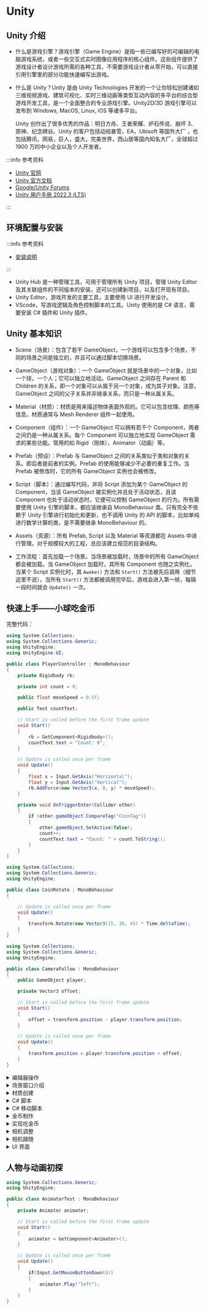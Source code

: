 # Unity

## Unity 介绍

- 什么是游戏引擎？游戏引擎（Game Engine）是指一些已编写好的可编辑的电脑游戏系统，或者一些交互式实时图像应用程序的核心组件。这些组件提供了游戏设计者设计游戏所需的各种工具，不需要游戏设计者从零开始，可以直接引用引擎里的部分功能快速编写出游戏。
- 什么是 Unity？Unity 是由 Unity Technologies 开发的一个让你轻松创建诸如三维视频游戏、建筑可视化、实时三维动画等类型互动内容的多平台的综合型游戏开发工具，是一个全面整合的专业游戏引擎。Unity2D/3D 游戏引擎可以发布到 Windows, MacOS, Linux, iOS 等诸多平台。

  Unity 创作出了很多优秀的作品：明日方舟、王者荣耀、炉石传说、崩坏 3、原神、纪念碑谷。Unity 的客户包括动视暴雪，EA，Ubisoft 等国外大厂 ，也包括腾讯，网易，巨人，盛大，完美世界，西山居等国内知名大厂，全球超过 1900 万的中小企业以及个人开发者。

:::info 参考资料

- [Unity 官网](https://unity.com/)
- [Unity 官方文档](https://docs.unity3d.com/Manual/index.html)
- [Google/Unity Forums](https://forum.unity.com/)
- [Unity 用户手册 2022.3 (LTS)](https://docs.unity.cn/2022.3/Documentation/Manual/UnityManual.html)

:::

## 环境配置与安装

:::info 参考资料

- [安装说明](https://blog.csdn.net/weixin_44499065/article/details/135307461)

:::

- Unity Hub 是一种管理工具，可用于管理所有 Unity 项目，管理 Unity Editor 及其关联组件的不同版本的安装，还可以创建新项目，以及打开现有项目。
- Unity Editor，游戏开发的主要工具，主要使用 UI 进行开发设计。
- VScode，写游戏逻辑及角色控制脚本的工具。Unity 使用的是 C# 语言，需要安装 C# 插件和 Unity 插件。

## Unity 基本知识

- Scene（场景）：包含了若干 GameObject，一个游戏可以包含多个场景，不同的场景之间是独立的，并且可以通过脚本切换场景。

- GameObject（游戏对象）：一个 GameObject 就是场景中的一个对象，比如一个球，一个人；它可以独立地活动。GameObject 之间存在 Parent 和 Children 的关系，即一个对象可以从属于另一个对象，成为其子对象。注意，GameObject 之间的父子关系并非继承关系，而只是一种从属关系。

- Material（材质）：材质是用来描述物体表面外观的。它可以包含纹理、颜色等信息。材质通常与 Mesh Renderer 组件一起使用。

- Component（组件）：一个 GameObject 可以拥有若干个 Component，两者之间仍是一种从属关系。每个 Component 可以独立地实现 GameObject 需求的某些功能。常用的如 Rigid（刚体），Animator（动画）等。

- Prefab（预设）：Prefab 与 GameObject 之间的关系类似于类和对象的关系。即后者是前者的实例。Prefab 的使用能够减少不必要的重复工作。当 Prefab 被修改时，它的所有 GameObject 实例也会被修改。

- Script（脚本）：通过编写代码，并将 Script 添加为某个 GameObject 的 Component，当该 GameObject 被实例化并且处于活动状态，且该 Component 也处于活动状态时，它便可以控制 GameObject 的行为。所有需要使用 Unity 引擎的脚本，都应该继承自 MonoBehaviour 类。只有完全不依赖于 Unity 引擎进行初始化和更新，也不调用 Unity 的 API 的脚本，比如单纯进行数学计算的类，是不需要继承 MonoBehaviour 的。

- Assets（资源）：所有 Prefab, Script 以及 Material 等资源都在 Assets 中进行管理。对于规模较大的工程，总应该建立规范的目录结构。

- 工作流程：首先加载一个场景。当场景被加载时，场景中的所有 GameObject 都会被加载。当 GameObject 加载时，其所有 Component 也随之实例化。当某个 Script 实例化时，其 `Awake()` 方法和 `Start()` 方法被先后调用（细节这里不说），当所有 `Start()` 方法都被调用完毕后，游戏会进入第一帧，每隔一段时间就会 `Update()` 一次。

## 快速上手——小球吃金币

完整代码：

```csharp title="PlayerController.cs"
using System.Collections;
using System.Collections.Generic;
using UnityEngine;
using UnityEngine.UI;

public class PlayerController : MonoBehaviour
{
    private Rigidbody rb;

    private int count = 0;

    public float moveSpeed = 0.5f;

    public Text countText;

    // Start is called before the first frame update
    void Start()
    {
        rb = GetComponent<Rigidbody>();
        countText.text = "Count: 0";
    }

    // Update is called once per frame
    void Update()
    {
        float x = Input.GetAxis("Horizontal");
        float y = Input.GetAxis("Vertical");
        rb.AddForce(new Vector3(x, 0, y) * moveSpeed);
    }

    private void OnTriggerEnter(Collider other)
    {
        if (other.gameObject.CompareTag("CoinTag"))
        {
            other.gameObject.SetActive(false);
            count++;
            countText.text = "Count: " + count.ToString();
        }
    }
}
```

```csharp title="CoinRotate.cs"
using System.Collections;
using System.Collections.Generic;
using UnityEngine;

public class CoinRotate : MonoBehaviour
{

    // Update is called once per frame
    void Update()
    {
        transform.Rotate(new Vector3(15, 30, 45) * Time.deltaTime);
    }
}
```

```csharp title="CameraFollow.cs"
using System.Collections;
using System.Collections.Generic;
using UnityEngine;

public class CameraFollow : MonoBehaviour
{
    public GameObject player;

    private Vector3 offset;

    // Start is called before the first frame update
    void Start()
    {
        offset = transform.position - player.transform.position;
    }

    // Update is called once per frame
    void Update()
    {
        transform.position = player.transform.position + offset;
    }
}
```

<details>
<summary>编辑器操作</summary>

我们进来可以看到大概分为四个窗口。如果你进来的这个窗口布局跟我的不一样，你可以点击右边的这个下拉，然后选择 default。Unity 还给我们提供了一些其他的窗口布局，你可以挨个点看一下。先介绍一下中间的这个窗口，这个是我们的游戏场景窗口。在这里面就是我们的游戏三维世界。我们可以在这里创造我们的游戏场景，摆放我们的游戏物品。然后最后游戏运行的时候，我们就是在这样一个世界中去游玩它。这个场景目前现在什么都没有用，那些默认给我们创建了两个物体，一个是我们的摄像机，摄像机就是我们游戏中的视角，也就是说我们的眼睛，我们通过游戏中看到的物品都是通过摄像机来看到的。这边这个太阳就是我们游戏中的光照，比如说你光照的颜色，比如说是早上、中午还是晚上，都是通过这个来调节的。

我们先选择我们的摄像机，在右边的窗口可以看到摄像机的详细属性。这边包括了这个物品所有的属性和它的行为，行为你可以添加一些新的行为，这个我们等一下再来说，我们先来看一下这个属性有哪些。比如说它的 position 就是它的位置，那我修改它的一个位置，修改成 5，你可以看到这个摄像机跑到了这边来了。再修改一个 10，可以看到它跑到上面去了。我们再来设置一下 rotation，就是摄像机的角度。这个地方我不用数字来设了，我把鼠标放到这个 X 轴上面进行拖动，可以看到我们摄像机的视角是有一个旋转的，能够让我们看到不同的这样一个视角。

还包括一些摄像机的行为。比如说目前这个摄像机其实是什么都没有的，我们可以运行一下这个游戏，看一下我们点击这个上面的三角运行一下这个游戏。好，我们这是你可以看到我们跳到这个 game 窗口了。前一个窗口就是我们的场景设计窗口，game 窗口就是我们实际游玩的窗口。在这个窗口我们可以看到我们的游戏其实也是已经运行了。但是我们游戏场景中，现在是什么的物体都没有，而且我们这个摄像机也是什么行为都没有，所以我感受不到这个游戏其实是在运行的。

这时候我停止运行，给我们的摄像机添加一个重力的行为。我点击这边的 add component 添加组件。我们点击 rigidbody 添加我们 3D 的这样刚体组件。这时候我们的这个摄像机已经有了一个重力了，这时候我们继续运行这个游戏。可以看到画面其实是没什么区别的。但是我们点击这个 scene 窗口，可以看到我们的摄像机在不断的往下沉。

除了添加 unity 给我们写好的一些组件，我们还可以添加一些 C# 脚本。我们自己定义的一些行为，比如说旋转这个摄像机，或者是摄像机跟踪某一个目标，都是可以通过脚本来完成的。

这时候你可以看到我现在移动窗口，我不知道我的摄像机在什么区域了，而且我也不知道我场景中到底有哪些物体。我们可以看一下左边的这个窗口，这就是我们场景中物体的列表。你比如说你看这里给我们列出来一个 light 光照，给我们列出来一个 camera 相机，我双击这个物体，它就给我们聚焦到这个上面来了。

下面我们来介绍一下这个资源窗口。资源窗口准确来说其实就是我们的项目文件夹。我们可以在这里面添加一些图片，把图片添加到这里面来，或者添加一些脚本都可以。我们可以打开它所在的文件夹，这样我们就能看到了。你看这个里面现在有是我们这就是我们项目所创建的所有的文件。

</details>

<details>
<summary>场景窗口介绍</summary>
我们看一下游戏的场景窗口，这个窗口是我们使用频率最高的一个窗口，在这里我们可以漫游和设计我们的游戏场景。是下面我们先来看一下如何在游戏中的场景中进行漫游。首先按住鼠标的右键，可以看到我们的鼠标变成了一个眼睛一样的形状。然后这时候拖动鼠标可以看到我们就已经可以查看游戏中的这个场景。

此时我们来看一下如何在场景中进行漫游。鼠标右键继续按着不松，然后按住键盘的WASD键，就W是前进，S是后退。然后A键是左边，D键是右边。配合我们鼠标的旋转，可以做到像这样，这个你们稍微自己试一下。然后还有两个键，一个是Q键，一个是向下，一个是E键，一个是向上。这些操作都是在鼠标按住右键的前提下才能进行这样的操作。如果不按右键的话，我们键盘上面的键会有一些其他的效果。这个我们马上来说。

下面我们来对场景中这个模型的编辑。现在还没有模型，unity给我们提供了一些简单的基础模型，我们用这个来做示例，先点击左上角这个加号，然后有一个3d object，里面会是里面是unity给我们提供了一些简单的基础模型，我们可以创建一下，看一下。比如说cube是一个正方体立方体，然后索菲亚球体。后面的我不创建了，我先来就用这个cube来给演示一下如何编辑游戏中的场景，按住delete把它删掉。好，首先就是选择我们unity，选择一个物体，直接点击它就可以选择，或者是一个范围的选择。

我们来看如何编辑物体。首先选择我们的立方体，可以看到立方体上面出现了一个三维的一个坐标轴。如果你的跟我的不一样，你没有出现坐标轴，那么你就点击左上角这样一个上下左右的一个图标。可能如果你比如说默认的话是这个小手的图标，那就就像现在这样变成了这样一个小手，它只能拖动场景，但是他没有办法像刚才那样选择。展示这个物体的三维坐标。好，我们再回到这个按键，展示这个坐标。Unity这个坐标跟我们数学中的这个坐标有一点不一样。它是以Y轴向上，绿色的这个代表是Y轴，然后X轴代表的是红色的是X轴，然后Z轴就是这个蓝色的。

好，我们刚才也看到了，我们挨个点击这个轴的话，是可以进行在这个轴上的一个移动的。比如说X轴、Z轴、Y轴，这个是移动工具。

下一个工具就是鼠标继续点到左上角这个，这是一个旋转工具，比如说它也是对应了每个轴的旋转。比如说我沿X轴旋转多少度，沿Z轴怎么旋转，这些都是比如说达到了一个这样的一个状态，这就是我们的旋转，可以看一下。按住control，最后把它撤销掉，再回到最开始的状态。好，继续看下一个工具。

下一个工具是这个缩放。缩放就是使我们的模型变大变小，也可以沿着轴缩放沿着轴缩放或者沿着整体缩放。它中间这个白色的点就是统一缩放，每个轴都会按照一定的比例来缩放。

下面也是关于缩放的一个工具。但是这个工具是按照面来缩放的。你比如说点击这边一个小框的一个图标，它它会展示这样一个面。你看1234这样一个面，这个面是以你观察的角度来的。你比如说我往这边来一点点，你看它这个面就变成这样的一个面。这个面是我们可以进行缩放的，比如说这样的缩放或者是这样的缩放。这也是一个缩放的一个工具。

另外一个工具是一个整合工具，它里面就是左边点击这样一个复杂稍微复杂一点的图标，它是一个整合工具。它既包含了移动旋转，也包含了缩放。但是它这个缩放在我这里只能不能按照单轴缩放，只能全部缩放。你比如说移动没问题，旋转也没问题。然后缩放要点这白色这个点，有这样一个缩放，这只能整体的，不能按照单轴缩放。

你看这里面会有每个面的一个区域，比如说YY轴的这个绿色的区域，就是按照X和Z轴进行这样一个平移的一个移动。这个在我们刚才移动工具里面也有。你看我切换到这里面，切换到这个上下左右的图标，在我们的移动工具里面也有，就是按照某一个面进行移动。比如说如果按照Z这样一个面进行移动。好，这个缩放工具编辑工具就已经讲完了。

除了除了在这上面点击这些图标以外，我们还可以按住键盘中的快捷键。首先我们第一个快捷键是，比如说我切换到小手，第一个快捷键选中一下这个物体，第一个快捷键就是我们的W按住W键直接就可以进行物体的移动，展示坐标轴。然后按住物体的一键就是我们的旋转，按住R键就是我们的缩放，按住T键就是我们的面面缩放，然后按住Y键就是我们的综合工具。还有就是我们上一节不是介绍了这个属性窗口，在这一节中属性窗口也可以进行对它进行相应的操作。比如说依然选中这个物体，然后右边这个窗口展示了这个transform这个属性下面会有我们的position位置，rotation它的旋转，还有scale它的缩放。

你比如说位置，我把它摆到一个五的位置，Y轴向上提两个像素，两个单位，然后Z轴往前去5单位，或者这样的话它这个控制更精细。你向你移动的话，相对来说就没有那么精细。你看左边这边我移动了一点点，左边这边它可能会有一些小数点什么的。就是你希望得到一些更好的效果的话，可以直接从右边这个属性窗口进行设置。那旋转角度也是我X轴旋转45度。Y轴旋转45度，Z轴也旋转45度，相对来说就比你手动控制的更精细一点。

除了这样，这个编辑器右边窗口还会有一个小操作。就是说你把你看你把鼠标放在X轴上的时候，它会变成一个左右拖动这样一个图标。你直接按住鼠标左键，然后直接进行左右拖动，都是可以的。

最后一个功能就是说一下聚焦。比如说你不知道跑到场景中的一个什么样的位置，这时候你选中物体或者在这边选中物体，按住我们的F键就可以瞬间走到我们当前这个物体的。

</details>

<details>
<summary>材质创建</summary>
回到我们的根目录，我们需要对我们的文件夹进行一个管理。你比如说这样一个适用场景，适用场景就是我们默认的这个场景，你可以给它起一个别的名字，然后也可以创建其他的一些场景。比如说我们场景之间的切换，从这个地图切换到另外一个地图，都放在这个since里面。

这时候我们需要创建材质，我们可以创建一个材质的文件夹，我们叫做materials。好。有了这样一个文件夹之后，我们就需要创建我们的材质了。

我们先给我们的地面创建一个材质，首先在这里面右键。选择create，然后选择material材质。在这里面我们把它设置给它一个颜色。我们的地面我希望颜色是灰一点，灰灰的。这个随便晒一下。地面有一个光滑度，我们的地面肯定是不光滑的。然后这个是金属金属质感的话，地面肯定也不需要什么金属质感。

创建了好这样一个地面之后，我们给它拖到这个地方。好，这样就是直接把材质拖过来，拖过来给他就可以了，那直接拖过来就可以了。你也可以点击我们这个地面，然后这边可以看到这是我们刚才拖进来的这个材质。

下面我们要创建我们的墙的这样一个材质，我们四周围墙的这样一个材质。来，首先是我们的。墙的这样一个材质跟地面差不多，我们光滑度给个0.25，石头有一点也其实也不光滑，然后颜色我们取一个。取一个稍微黑一点的颜色，然后把它拖到这个墙这个地方，那四个围墙都给他拖一下。好，这样我们墙也创建好了。

下面我们来创建我们主角的这样一个材质。继续创建 material。给一个蓝蓝的颜色吧。那我们来演示一下这个金属质感是干嘛的。首先这是粗糙，这样看就感觉像是一个橡皮的那种橡皮泥的那种球。然后我把它改成光滑一点，可以看到它变得就跟镜子一样。然后上面这个金属也是你是金属或者不是金属，调到一个你满意的一个这样的一个字，让它看起来稍微像是一点金属。我看改0.75。这样看我们的小球还可以。好，这是简单的材质。

材质其实还可以有更多的玩法，现在只是一个简单的设置了基础颜色，设置了它的金属度，设置了它的光滑度，然后还有一些其他的，比如说我们还可以设置一些贴图纹理贴图，让它让这个材质看起来像是岩石，像是水面，这些都可以通过材质来完成。材质主要就是定义我们的长相，我们比如说我们场景中物体的长相一般都是由材质来定义的。我们的模型给一个大概的模型，然后材质赋予它不同的材质，让它展现不一样的样子。比如说同样都是一块都是一个cube，他有的是可以变成为镜子或者是石头，都可以通过材质来弄，或者通过我们的那个shader，shader也可以达到这样的目的。

</details>

<details>
<summary>C# 脚本</summary>
在添加我们的c shop脚本之前，我们先来了解一个比较重要的一个组件，这个组件叫做reid body。我们先来看一下不添加这个组件是什么样子的那我们先把小球拉到这个天上去，点击我们运行游戏，可以看到小球就浮在这个空中。它跟我们现实中这样一种物理规律其实是不一样的，它并不受到重力的影响。这个read body就是用来模拟我们现实中的给。因为小球本身其实是不知道他自己处在一个什么样的环境的，它本身其实只是被绘制在屏幕中的一个图像而已，所以他没办法知道自己应该受到什么样的力的影响。Read body就相当于是一个模拟器，专门给小球模拟一下。你现在是在这样一个现实的世界中，你要受到重力，要受到其他人的推力，要受到摩擦力，就是这样一个意思。好，我们点击我们选中我们的小球，点击这边的ad component，选择搜索read body。

这里默认给我们引入了unity engine的这样一个命名空间。这个命名空间下面有一个mono behavior这样一个类。然后我们继承这个类，就可以使用这个类下面的start的方法和update方法。这个类下面其实还有一些其他的方法，我们后面再来说，先来介绍一下这个start方法。

Start的方法就是当游戏开始运行的时候就会执行的一个方法。我们在这里面可以进行一些数据的初始化。比如说你枪的一些子弹，比如说30发，你在这里可以初始一下它的数值，或者初始一下我们场景中物体的位置。比如说我场景中的物体原来是在这个位置，我希望游戏开始的时候，他继续回到这个0.50的位置。我也可以在这个脚本初始化里面去初始化这个，就是初始化我们脚本，初初用代码去初始化我们的模型的一个位置。

重点我们来说一下这个update的方法。Update的方法代表的是什么意思呢？就是我们游戏每一帧都会执行的一个方法，就是我们游戏的。

我们这里来介绍一下游戏的一个概念，叫做FPS。FPS的意思就是游戏在每一秒钟向屏幕输出的画面的一个数量。比如说FPS等于30。就代表每一秒钟向屏幕输出30张画面。那么我们这个update的方法就会执行30遍。如果你的FPS是120，那么这个update就会执行120次。这个随着比如说你游戏场景比较复杂，那么你FPS可能会低一点，那么这个方法就会执行的少一点。但是每一针反正就是都会执行这样一个方法。

</details>

<details>
<summary>C# 移动脚本</summary>

```csharp
using System.Collections;
using System.Collections.Generic;
using UnityEngine;
using UnityEngine.UI;

public class PlayerController : MonoBehaviour
{
    private Rigidbody rb;

    public float moveSpeed = 0.5f;

    // Start is called before the first frame update
    void Start()
    {
        rb = GetComponent<Rigidbody>();
    }

    // Update is called once per frame
    void Update()
    {
        float x = Input.GetAxis("Horizontal");
        float y = Input.GetAxis("Vertical");
        rb.AddForce(new Vector3(x, 0, y) * moveSpeed * Time.deltaTime);
    }
}
```

</details>

<details>
<summary>金币制作</summary>
这一节我们主要说一下我们制作我们要吃的这个金币，金币我们就用这个。就用这个3d object创建一个cube，我们就用cube来代替这个金币，初始化它的一个位置。好，它的角度我们给一个简单的一个角度。好，这是我们的一个金币。我们给这个金币再添加一个材质。

好，我们回到这个materials，这个材质这个管理里面，我们添加一个。添加一个material。这我们给它设置一下它的颜色。设置成稍微偏黄一点的颜色。稍微亮一点，然后这个金属度。也可以来一点，光滑度也可以来一点，不光稍微光滑一点，然后金属度来一点，这样看起来就挺像一个金币的。这个你们随便设置，好像也有一点点丑。看有没有再亮一点的颜色，再亮的颜色稍微再亮一点。

运行的时候我们我们是这样的，现在我们运行的时候，金币是不动的，我们小球碰到他也没什么用，就会被它弹住。被他弹住是因为我们和他之间都有一个叫做cleaner。Cleaner就是我们绿色的线条包围的这个部分，就是我们小球的一个碰撞区域。你看这个地方它也有是这个绿色的，因为我们给的是黄色，所以这个绿色你看这个绿色就是它的一个碰撞区域。如果我们两个都有碰撞区域的话，就会像刚才这样，我们碰到它之后，就会被它弹开，就会两个就会撞在一起，并不会重合。

现在我希望是什么情况呢？我希望我的小球在游戏运行的时候，是能够一直在旋转。这样我们怎么让它旋转呢？那自然就是加入一个脚本，然后在在这个脚本里面，我们去每一帧对它进行一个角度的调节。

我们继续回到我们这个我们我们直接点击，直接点击这个。点击这个物体，点击这个金币，然后点击add component，添加一个脚本。这时候我们现在要怎么做？我们现在我们不需要这个start，我们直接更新这个帧率就可以了。我们现在要做的操作是什么？我们现在要做的操作就是获取到这个物体，然后给它旋转。这个地方我们就不用regard body这个地方，因为是这样的，因为我们不需要让小球受到力，我们只需要改变它的角度就可以了。

这时候我们如果想建第二个金币，我们有几种方法。我们可以再拖一个Q，再拖一个Q，再重新设置一下它的属性，然后把这个脚本再复制给这个cube，这样它也会得到一样的效果，或者我们直接复制选择这个cube。按住control加D，按住W键，一个再到这边，两个可以看到运行一下，可以看到三个东西都可以用了。现在我们还有一个方法，还有一个方法是这个方法是比较一劳永逸的。就是当你做好了一个组件之后，你希望在任何地方使用这个组件。那么unity给你提供了一个什么东西？给你提供了一个叫做预制体prefab这样一个东西。

Prefer是怎么用呢？你比如说我现在这个东西已经制作好了，它的脚本也有了，我们直接把这样一个cube拉到这个里面来。好，可以看到这个cube已经变蓝了，它已经变成一个prefab了。你点这边的话可以聚焦到这个上面，我们点击返回，你把它给删掉。这时候它就相当于是一个写好的一个组件。

这时候我希望在哪里用到这个组件，好，直接拖出来往上来一点。继续直接拖出来，这样我们也可以把这个组件导出去，在其他项目也可以用，或者新建一个场景都可以。

</details>

<details>
<summary>实现吃金币</summary>
小球吃金币的这个前提就是我们的小球。比如说我们小球有一个碰撞体，这个金币也有一个碰撞体，也就是说两个碰撞体进行碰撞了，我们就可以隐藏掉这样一个金币。那么怎么判断这两个小球，这两个碰撞进行碰撞了呢？

在unity的脚本中，我们回到我们的scripts，打开我们的player。在unity脚本中给我们提供了这样一个的碰撞的一个需求。我们点击小球，我们在小球的这个脚本里面打开一下，它edit的小球的这个脚本里面调用这个方法叫做void叫安。我看一下，不不是这个方法，不是这个方法。叫做触发。也就是说我们两个物体，两个碰撞体碰撞之后会有一个触发事件，叫做。

Wait on trigger, 这个就是我们当前这个小球，我们这个脚本是在小球上面，当前这个小球碰撞的一个cleaner。比如说我们的小球碰撞到这个金币了，碰撞的那它这个box cloud就是这里就是我们这个box cleaner。Box cleaner可以获得我们这个小球的本体，然后对它进行一个隐藏。这个地方我们先来写一下写一下这个代码。你看我们这个other点game object获取到这个game object，然后它有一个set active设置，我们的可用状态是false。这样就可以直接把我们的这个金币进行一个隐藏。

```csharp
private void OnTriggerEnter(Collider other)
    {
        if (other.gameObject.CompareTag("CoinTag"))
        {
            other.gameObject.SetActive(false);
            count++;
            countText.text = "Count: " + count.ToString();
        }
    }
```

就比如说你看我是在小球的这个代码里面调用on trigger的，那么代表的是什么意思呢？代表的是我们小球如果与某一个物体发生了碰撞，那么这个物体就是这个other other other，我们可以通过other的这个game object获取到这个物体，获取到这样一个物体game object，就可以直接对它进行一个可用属性的一个设置，设置成false它就不可见了。好，我们下面来运行一下。可以看到并没有什么效果，我们碰到它之后还是跟上面的那个情节一样，依然是这样的。我把这点这个速度调快一点，这个速度调慢了，感觉操作有点不好操作，还是设置成一。可以看到我们碰到这个小球没有任何的效果。

这里就要说明一下，这个on trig into。需要一个前置条件，需要一个什么前置条件呢？就是我们被碰撞的物体一定要是一个trig，也就是说它的box cloud要设置成一个，你看设置成一个推广。你看可以看到我们这个小球已经消失了，但是其他的我们看一下，其他的我喷上去还是没什么效果。

没什么效果的原因也是在这里，它不是一个垂直，也就是说我要把所有的物体都设置这一个推杆，这就很麻烦。那刚才我们这里已经改过它了，我们可以想到刚才我们是制作了一个预制体，就是prev，也就是说它们这些物体都是来自于这个prefect。所以我只要修改，我选一下选一下我们的profile，选修改我们prefer里面的its trig，就可以看到你看它也变成了一次tag，它也变成了一个trig。也就是说只要我修改了prefab里面的，他们就全部都变了。然后这个时候有一个不会变，就是它不会变，因为我们已经手动修改过它了。你看它前面有一个蓝色的这样一个区域，代表这个属性是我们修改的，我们给它撤销一下。可以看到现在他也被变回去了。

这点说可能有点没什么说服力，我重新来一遍，我们先点击这个prefab。点击这个its trigger，可以看到它的its trigger也没有了，他的一个trig也没有了。好，现在我来点击一下它，给它设置一个一字trig。好，你可以看到它前面有一个蓝色的这样一个标注，就是告诉我们这个prefab已经被我们修改了。然后此时我把它的一个黑口给它取消掉。

你看现在他们都没有1 trig，我继续改到我的prefab里面，把它设置一trig，可以看到它的its trig已经设置好了，它也已经设置好了。但是，唯独就他是没有设置的。因为这样一个属性，是已经被我们修改过的，所以我们修改prefab，并不会云，不并不会影响它。所以这时候，我们只需要撤回一下，可以看到，它也被设置了一个椅子吹个好，下面我们运行一下，可以看到我们只要经过这个地方都被它吃掉了。

我们吃金币的这个动作也已经做完了。主要用到的是什么？主要用到的就是一个on trigger into触发器。如果我们触发了其他的一个碰撞和，我们就把这个碰撞盒里面的这个game of jack给它设置成隐藏就OK了。

</details>

<details>
<summary>相机调整</summary>
这一节我们主要调整一下我们游戏的视角。可以看到我们摄像机当前是在这样一个位置，右下角可以看到它当前视角的一个预览，我们可以把它往上抬一点，选中摄像机往上抬一点。按住一键，按一下一键，然后给它一个旋转，让它有一个这样的视角。这时候我们运行起来相对来说看着就会舒服一点。

如果你觉得这种方式比较麻烦，我们还可以以一种更加快捷的一个方式。就比如说我现在在场景中漫游的时候，我看中的是这样一个角度。那么我怎么让我们的摄像机直接跟随我现在这样一个角度呢？让摄像机到我当前的位置，以我当前的视角，我们只需要按住一个组合键，在键盘上按住control加shift，然后加F键按一下。好，可以看到我们摄像机已经消失了。我往后退一点，可以看到摄像机就在我刚才这个位置。这个快捷键必须要选中摄像机，如果我不选中摄像机的话，按这个快捷键是没有用的。

</details>

<details>
<summary>相机跟随</summary>
我们要做一个就是当我小球移动的时候，我希望我们的镜头能跟着我们的小球进行一个同步的移动。
这个我们可以怎么做呢？我们在unity中之前说过有一个父子集的概念。利用这个父子棋的属性，就比如说如果我是你的子集，那么你动的话我也会动。我们可以在这里面简单看一下，把man camera我们的摄像机放到我们的小球下面，这样my camera就属于小球的一个子集。这时候会发生什么事情？这时候会发生，只要我的负极小球进行移动，看到没有？我的子集也是会同步进行移动的。

但是这样会带来一个什么样的一个后果呢？这样带来的一个最直观的后果就是我不光位置进行移动，你跟随移动我的角度进行移动，你也会跟随移动。我们可以运行一下游戏，看一下这个效果。你看我往前运动，可以看到小球的角度也在被迫的进行运动，这个有点运用就不展示了。所以这种方式肯定是不适合。

这里我们小球怎么去获取呢？小球获取我们在这里有一个表示方法之前，我们选择我们的小球之前，我们小球是不是暴露出来过一个属性，暴露出来过一个速度，我们可以直接修改它的速度。那么我刚才给摄像机的这个脚本，我是不是也可以暴露出来一个属性，暴露出来一个专门用来接收物体的这样一个属性。这样我直接把我们的小球复制过去是不是就可以了。

我们在unity中有这样一种方式。首先我们要想获取场景接收，就是接收用一个属性接收场景中的这样一个这些模型，我们可以用什么类型呢？我们可以public，public代表的就是往外暴露，public叫做game object。我们给它起个名字，就是我们的小球player。

我们先把这个注释掉，然后我们回到我们的原理题编辑器。点击我们的这个camera，可以看到这时候我们的脚本暴露出来了一个属性，这个属性可以接收。为什么可以接收？类型为game object，也就是说我们场景中的模型的。这时候我们想把小球给它传进去，我们直接拖住这个小球，先点一下这个项目，直接拖住这个小球到这个地方。这样我们回到脚本。我们这个player就可以获取到我们现在的小球的这样一个模型了。

</details>

<details>
<summary>UI 界面</summary>

我们吃到小球之后，我希望在左上角的这个位置显示一下我们当前吃掉的一个数量。点击这边的加号，选择 UI，选择一个 text。我们可以聚焦一下这个 text 的上面，或者我们先聚焦到 canvas，选择这个canvas，然后鼠标拿到这边，然后按住 F 可以看到这个比较大。我们可以设置一下当前这个界面的一个布局方式，设置它的锚点，当前是在中间这个位置，我们两个都移动到顶部。

现在我们给这个文本设置一下其他的一个东西，比如说我们把它的字体设置成 26，然后我们的位置往往到边上去一点点。可以看到这边已经显示了它这样一个操作了，然后还能设置什么？应该还能设置它的颜色，对齐。

上下设置一个对齐方式，上下设置一个对齐，那这个地方还可以往左边去一点，好看一下。有点太靠边了，我们还是靠边，不让他那边对齐了。可以，这边这个效果还可以，应该还可以。

设置它的颜色，你看color我们设置一个白色，白色相对来说比较显眼。白色设置好，运行好，这边设置了一个白色，下面我们怎么办？下面也就是说我们这个地方我们就不管它了，运行的时候就是对的。然后 unity 显示UI的这个方式，就是在我们先聚焦到这个小球上面去。显示UI就是这么显示了一大块。但是你实际运行的时候，它会根据你的屏幕进行一个适当的一个缩放，正好摆放到你的屏幕上面去。

下面我们打开小球的一个脚本，小球的脚本我们刚才在这里面，只要小球和这些物体相互触发，是不是就会把物体设置成隐藏？那么当它设置成隐藏之后，我们就给小球来一个计数。然后把这个计数再显示到我们的这个文本上面，是不是就可以了？

我们先来设置一下技术，我们定一个变量到上面定一个到上面定统一定一下。的private int我们的count。Count等于多少？最开始肯定是零，因为我一个都没吃。看它等于零到这里面怎么办？看它是不是就加加了，看到就加加了，然后到时候我们把这个数值再显示一下，或者就是更新界面的。组件为当前的count值。

那我们界面的组件我们怎么获取到呢？可以看到我们其实可以干什么，可以和man camera一样，我们继续暴露一个组件的属性出来。我们继续暴露一个属性出来，把这个text复制给这个属性是不是就可以了。那么我们现在试一下，点击小球，它的脚本在这儿，这里现在只暴露一个我们可以设置的一个速度。

现在我们打开我们的脚本，我们继续给它暴露出一个属性，这个属性我们要暴露成什么？这个属性我们要暴露成它的类型？这个地方要说一下public它叫什么？它叫text的类型，对吧？这个text的类型在什么地方呢？在unity engine的UI下面，这里引用了一个unity engine的一个UI它叫什么text呢？就叫我们的count text。

这样一个属性已经暴露完成了。我们来看一下，回到unit等待一下，点击我们的小球，可以看到这样的属性已经在这个地方了，现在它还没有值。我们把什么我们把这个text直接拖给他。

那下面我们要做的就是什么？我们在这里面是不是就可以获取到这个text的组件了？可以获取到它的组件，那就证明我可以更改它里面的内容。

</details>

## 人物与动画初探

```csharp using System.Collections;
using System.Collections.Generic;
using UnityEngine;

public class AnimatorTest : MonoBehaviour
{
    private Animator animator;

    // Start is called before the first frame update
    void Start()
    {
        animator = GetComponent<Animator>();
    }

    // Update is called once per frame
    void Update()
    {
        if(Input.GetMouseButtonDown(0))
        {
            animator.Play("left");
        }
    }
}
```
